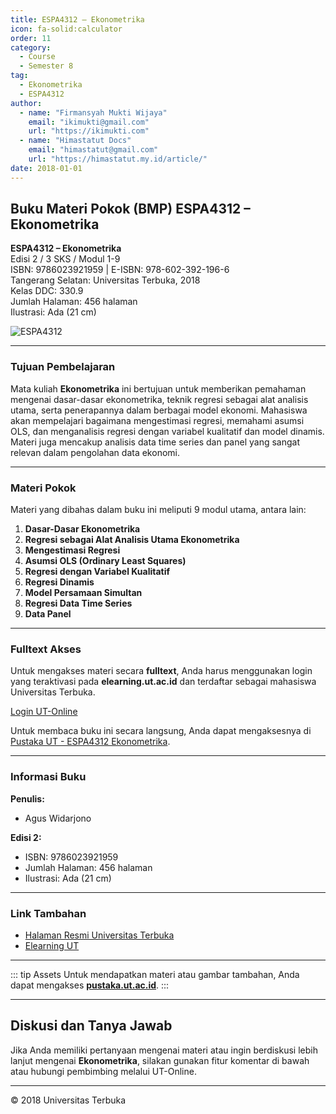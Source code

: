 ```yaml
--- 
title: ESPA4312 – Ekonometrika
icon: fa-solid:calculator
order: 11
category:
  - Course
  - Semester 8
tag:
  - Ekonometrika
  - ESPA4312
author:
  - name: "Firmansyah Mukti Wijaya"
    email: "ikimukti@gmail.com"
    url: "https://ikimukti.com"
  - name: "Himastatut Docs"
    email: "himastatut@gmail.com"
    url: "https://himastatut.my.id/article/"
date: 2018-01-01
--- 
```


## Buku Materi Pokok (BMP) ESPA4312 – Ekonometrika

**ESPA4312 – Ekonometrika**  
Edisi 2 / 3 SKS / Modul 1-9  
ISBN: 9786023921959 | E-ISBN: 978-602-392-196-6  
Tangerang Selatan: Universitas Terbuka, 2018  
Kelas DDC: 330.9  
Jumlah Halaman: 456 halaman  
Ilustrasi: Ada (21 cm)

![ESPA4312](https://pustaka.ut.ac.id/lib/wp-content/uploads/2016/08/espa431202.jpg)

--- 

### Tujuan Pembelajaran

Mata kuliah **Ekonometrika** ini bertujuan untuk memberikan pemahaman mengenai dasar-dasar ekonometrika, teknik regresi sebagai alat analisis utama, serta penerapannya dalam berbagai model ekonomi. Mahasiswa akan mempelajari bagaimana mengestimasi regresi, memahami asumsi OLS, dan menganalisis regresi dengan variabel kualitatif dan model dinamis. Materi juga mencakup analisis data time series dan panel yang sangat relevan dalam pengolahan data ekonomi.

--- 

### Materi Pokok

Materi yang dibahas dalam buku ini meliputi 9 modul utama, antara lain:

1. **Dasar-Dasar Ekonometrika**
2. **Regresi sebagai Alat Analisis Utama Ekonometrika**
3. **Mengestimasi Regresi**
4. **Asumsi OLS (Ordinary Least Squares)**
5. **Regresi dengan Variabel Kualitatif**
6. **Regresi Dinamis**
7. **Model Persamaan Simultan**
8. **Regresi Data Time Series**
9. **Data Panel**

--- 

### Fulltext Akses

Untuk mengakses materi secara **fulltext**, Anda harus menggunakan login yang teraktivasi pada **elearning.ut.ac.id** dan terdaftar sebagai mahasiswa Universitas Terbuka.

[Login UT-Online](http://elearning.ut.ac.id)

Untuk membaca buku ini secara langsung, Anda dapat mengaksesnya di [Pustaka UT - ESPA4312 Ekonometrika](https://pustaka.ut.ac.id/lib/espa4312-ekonometrika/).

--- 

### Informasi Buku

**Penulis:**  
- Agus Widarjono

**Edisi 2:**
- ISBN: 9786023921959
- Jumlah Halaman: 456 halaman
- Ilustrasi: Ada (21 cm)

--- 

### Link Tambahan

- [Halaman Resmi Universitas Terbuka](https://www.ut.ac.id)
- [Elearning UT](http://elearning.ut.ac.id)

--- 

::: tip Assets
Untuk mendapatkan materi atau gambar tambahan, Anda dapat mengakses **[pustaka.ut.ac.id](https://pustaka.ut.ac.id)**.
:::

--- 

## Diskusi dan Tanya Jawab

Jika Anda memiliki pertanyaan mengenai materi atau ingin berdiskusi lebih lanjut mengenai **Ekonometrika**, silakan gunakan fitur komentar di bawah atau hubungi pembimbing melalui UT-Online.

--- 

<footer>
  <p>© 2018 Universitas Terbuka</p>
</footer>
